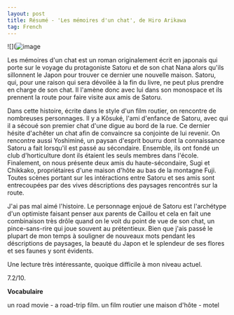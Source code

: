 ```yaml
---
layout: post
title: Résumé - 'Les mémoires d'un chat', de Hiro Arikawa
tag: French
---
```

![](![image](https://user-images.githubusercontent.com/83972364/147885042-f7f47e01-ed3a-49e9-8f36-d9538f9a2da4.png)


Les mémoires d'un chat est un roman originalement écrit en japonais qui porte sur le voyage du protagoniste Satoru et de son chat Nana alors qu'ils sillonnent le Japon pour trouver ce dernier une nouvelle maison. Satoru, qui, pour une raison qui sera dévoilée à la fin du livre, ne peut plus prendre en charge de son chat. Il l'amène donc avec lui dans son monospace et ils prennent la route pour faire visite aux amis de Satoru.

Dans cette histoire, écrite dans le style d'un film routier, on rencontre de nombreuses personnages. Il y a Kôsuké, l'ami d'enfance de Satoru, avec qui il a sécoué son premier chat d'une digue au bord de la rue. Ce dernier hésite d'achêter un chat afin de convaincre sa conjointe de lui revenir. On rencontre aussi Yoshiminé, un paysan d'esprit bourru dont la connaissance Satoru a fait lorsqu'il est passé au sécondaire. Ensemble, ils ont fondé un club d'horticulture dont ils étaient les seuls membres dans l'école. Finalement, on nous présente deux amis du haute-sécondaire, Sugi et Chikkako, propriétaires d'une maison d'hôte au bas de la montagne Fuji. Toutes scènes portant sur les intéractions entre Satoru et ses amis sont entrecoupées par des vives déscriptions des paysages rencontrés sur la route.

J'ai pas mal aimé l'histoire. Le personnage enjoué de Satoru est l'archétype d'un optimiste faisant penser aux parents de Caillou et cela en fait une combinaison très drôle quand on le voit du point de vue de son chat, un pince-sans-rire qui joue souvent au prétentieux. Bien que j'ais passé le plupart de mon temps à souligner de nouveaux mots pendant les déscriptions de paysages, la beauté du Japon et le splendeur de ses flores et ses faunes y sont évidents.

Une lecture très intéressante, quoique difficile à mon niveau actuel. 

7.2/10.


**Vocabulaire**

un road movie - a road-trip film.
un film routier 
une maison d'hôte - motel

